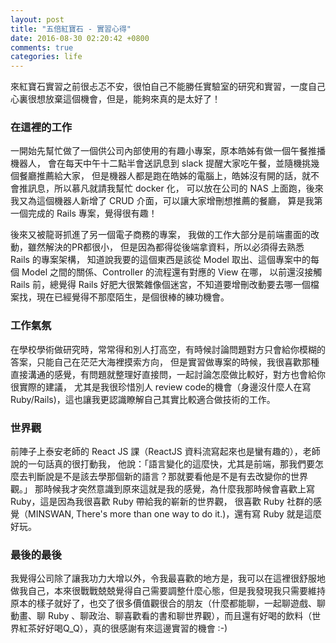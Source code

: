 ```yaml
---
layout: post
title: "五倍紅寶石 - 實習心得"
date: 2016-08-30 02:20:42 +0800
comments: true
categories: life
---
```


來紅寶石實習之前很忐忑不安，很怕自己不能勝任實驗室的研究和實習，一度自己心裏很想放棄這個機會，但是，能夠來真的是太好了！

<!--more-->

### 在這裡的工作
一開始先幫忙做了一個供公司內部使用的有趣小專案，原本皓姊有做一個午餐推播機器人，
會在每天中午十二點半會送訊息到 slack 提醒大家吃午餐，並隨機挑幾個餐廳推薦給大家，
但是機器人都是跑在皓姊的電腦上，皓姊沒有開的話，就不會推訊息，所以慕凡就請我幫忙 docker 化，
可以放在公司的 NAS 上面跑，後來我又為這個機器人新增了 CRUD 介面，可以讓大家增刪想推薦的餐廳，
算是我第一個完成的 Rails 專案，覺得很有趣！

後來又被龍哥抓進了另一個電子商務的專案，
我做的工作大部分是前端畫面的改動，雖然解決的PR都很小，
但是因為都得從後端拿資料，所以必須得去熟悉 Rails 的專案架構，
知道說我要的這個東西是該從 Model 取出、這個專案中的每個 Model 之間的關係、Controller 的流程還有對應的 View 在哪，
以前還沒接觸 Rails 前，總覺得 Rails 好肥大很繁雜像個迷宮，不知道要增刪改動要去哪一個檔案找，現在已經覺得不那麼陌生，是個很棒的練功機會。

### 工作氣氛
在學校學術做研究時，常常得和別人打高空，有時候討論問題對方只會給你模糊的答案，只能自己在茫茫大海裡摸索方向，
但是實習做專案的時候，我很喜歡那種直接溝通的感覺，有問題就整理好直接問，一起討論怎麼做比較好，對方也會給你很實際的建議，
尤其是我很珍惜別人 review  code的機會（身邊沒什麼人在寫 Ruby/Rails)，這也讓我更認識瞭解自己其實比較適合做技術的工作。

### 世界觀
前陣子上泰安老師的 React JS 課（ReactJS 資料流寫起來也是蠻有趣的），老師說的一句話真的很打動我，
他說：「語言變化的這麼快，尤其是前端，那我們要怎麼去判斷說是不是該去學那個新的語言？那就要看他是不是有去改變你的世界觀。」
那時候我才突然意識到原來這就是我的感覺，為什麼我那時候會喜歡上寫 Ruby，這是因為我很喜歡 Ruby 帶給我的嶄新的世界觀，
很喜歡 Ruby 社群的感覺（MINSWAN, There's more than one way to do it.)，還有寫 Ruby 就是這麼好玩。


### 最後的最後
我覺得公司除了讓我功力大增以外，令我最喜歡的地方是，我可以在這裡很舒服地做我自己，本來很戰戰兢兢覺得自己需要調整什麼心態，但是我發現我只需要維持原本的樣子就好了，也交了很多價值觀很合的朋友（什麼都能聊，一起聊遊戲、聊動畫、聊 Ruby 、聊政治、聊喜歡看的書和聊世界觀），而且還有好喝的飲料（世界紅茶好好喝Q_Q），真的很感謝有來這邊實習的機會 :-)

